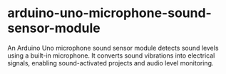 # arduino-uno-microphone-sound-sensor-module
An Arduino Uno microphone sound sensor module detects sound levels using a built-in microphone. It converts sound vibrations into electrical signals, enabling sound-activated projects and audio level monitoring.
